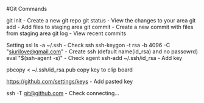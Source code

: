 #Git Commands

git init - Create a new git repo
git status - View the changes to your area
git add - Add files to staging area
git commit - Create a new commit with files from staging area
git log - View recent commits

Setting ssl
ls -a ~/.ssh - Check ssh
ssh-keygon -t rsa -b 4096 -C "siurilove@gmail.com" - Create ssh (default name(id_rsa) and no passowrd)
eval "$(ssh-agent -s)"  - Check agent
ssh-add ~/.ssh/id_rsa   - Add key

pbcopy < ~/.ssh/id_rsa.pub  copy key to clip board

https://github.com/settings/keys  - Add pasted key

ssh -T git@github.com  - Check connecting...